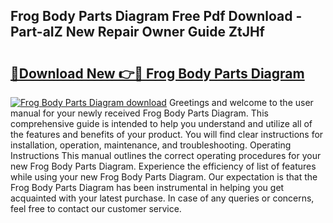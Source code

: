 ## Frog Body Parts Diagram Free Pdf Download - Part-aIZ New Repair Owner Guide ZtJHf

# <h2><a href="http://dfoysi.blite.top/?on=Frog+Body+Parts+Diagram">🔗Download New 👉🔴 Frog Body Parts Diagram</a></h2>

[![Frog Body Parts Diagram download](https://i.imgur.com/lujVjoI.png)](http://dfoysi.blite.top/?on=Frog+Body+Parts+Diagram)
Greetings and welcome to the user manual for your newly received Frog Body Parts Diagram. This comprehensive guide is intended to help you understand and utilize all of the features and benefits of your product. You will find clear instructions for installation, operation, maintenance, and troubleshooting. Operating Instructions This manual outlines the correct operating procedures for your new Frog Body Parts Diagram. Experience the efficiency of list of features while using your new Frog Body Parts Diagram. Our expectation is that the Frog Body Parts Diagram has been instrumental in helping you get acquainted with your latest purchase. In case of any queries or concerns, feel free to contact our customer service.

